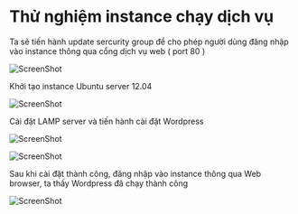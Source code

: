 Thử nghiệm instance chạy dịch vụ
================================

Ta sẽ tiến hành update sercurity group để cho phép người 
dùng đăng nhập vào instance thông qua cổng dịch vụ web ( port 80 )

![ScreenShot](http://2.bp.blogspot.com/-2nM_KKt4RpQ/UfeQAL1gARI/AAAAAAAAAFw/jDYrx6p4Jww/s1600/11.png)

Khởi tạo instance Ubuntu server 12.04

![ScreenShot](http://4.bp.blogspot.com/-htCBz9s4EMo/UfeQDjsCdsI/AAAAAAAAAF4/aJDQFEnPmII/s1600/22.png)

Cài đặt LAMP server và tiến hành cài đặt Wordpress

![ScreenShot](http://1.bp.blogspot.com/-ZuPy9i_2dRw/UfeQESaSHjI/AAAAAAAAAGE/6_IIG8vMGrw/s1600/44.png)

![ScreenShot](http://4.bp.blogspot.com/-oa4DIt_v8oQ/UfeQGCavo7I/AAAAAAAAAGU/tSE5MTo-xA0/s1600/55.png)

Sau khi cài đặt thành công, đăng nhập vào instance thông qua Web browser, ta thấy Wordpress đã chạy thành công

![ScreenShot](http://3.bp.blogspot.com/-X4IPYHk4I8E/UfeQGHWbFfI/AAAAAAAAAGQ/LB_UL2CAHGA/s1600/33.png)
